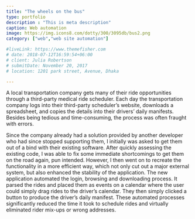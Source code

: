 ```yaml
---
title: "The wheels on the bus"
type: portfolio
description : "This is meta description"
caption: Web automation
image: https://img.icons8.com/dotty/300/3095db/bus2.png
category: ["web","web site automation"]

#liveLink: https://www.themefisher.com
# date: 2018-07-12T16:59:54+06:00
# client: Julia Robertson
# submitDate: November 20, 2017
# location: 1201 park street, Avenue, Dhaka

---
```

A local transportation company gets many of their ride opportunities through a third-party medical ride scheduler. Each day the transportation company logs into their third-party scheduler’s website, downloads a spreadsheet, and copies the details into their drivers’ daily manifests.  Besides being tedious and time-consuming, the process was often fraught with errors.   

Since the company already had a solution provided by another developer who had since stopped supporting them, I initially was asked to get them out of a bind with their existing software. After quickly assessing the existing code, I was able to fix some immediate shortcomings to get them on the road again, pun intended. However, I then went on to recreate the functionality in a more efficient way, which not only cut out a major external system, but also enhanced the stability of the application.  The new application automated the login, browsing and downloading process. It parsed the rides and placed them as events on a calendar where the user could simply drag rides to the driver’s calendar. They then simply clicked a button to produce the driver’s daily manifest. These automated processes significantly  reduced the time it took to schedule rides and virtually eliminated rider mix-ups or wrong addresses.

